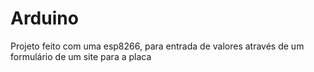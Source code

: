 # Arduino
Projeto feito com uma esp8266, para entrada de valores através de um formulário de um site para a placa
